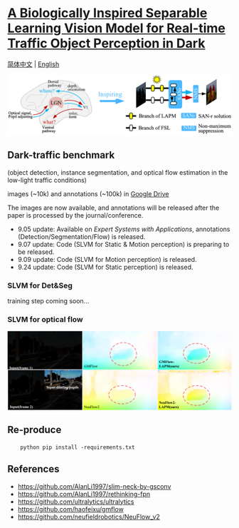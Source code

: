# [A Biologically Inspired Separable Learning Vision Model for Real-time Traffic Object Perception in Dark](https://doi.org/10.1016/j.eswa.2025.129529)

[简体中文](README-zh-CN.md) | [English](README.md)
<br>

![framwk](figs/framwk.png)

## Dark-traffic benchmark
(object detection, instance segmentation, and optical flow estimation in the low-light traffic conditions)

images (~10k) and annotations (~100k) in [Google Drive](https://drive.google.com/drive/folders/1B8EzDn64bGBgyRCfppL_jhcOA3hIwnzi?usp=sharing)

The images are now available, and annotations will be released after the paper is processed by the journal/conference.

- 9.05 update: Available on _Expert Systems with Applications_, annotations (Detection/Segmentation/Flow) is released.
- 9.07 update: Code (SLVM for Static & Motion perception) is preparing to be released.
- 9.09 update: Code (SLVM for Motion perception) is released.
- 9.24 update: Code (SLVM for Static perception) is released.

### SLVM for Det&Seg
training step coming soon...

### SLVM for optical flow
![flow](figs/f10.png)

## Re-produce
        python pip install -requirements.txt
 ## References
  - https://github.com/AlanLi1997/slim-neck-by-gsconv
  - https://github.com/AlanLi1997/rethinking-fpn
  - https://github.com/ultralytics/ultralytics
  - https://github.com/haofeixu/gmflow
  - https://github.com/neufieldrobotics/NeuFlow_v2
